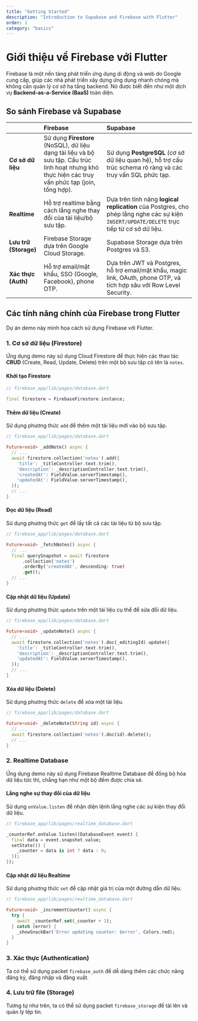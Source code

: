 ```yaml
---
title: "Getting Started"
description: "Introduction to Supabase and Firebase with Flutter"
order: 1
category: "basics"
---
```


# Giới thiệu về Firebase với Flutter

Firebase là một nền tảng phát triển ứng dụng di động và web do Google cung cấp, giúp các nhà phát triển xây dựng ứng dụng nhanh chóng mà không cần quản lý cơ sở hạ tầng backend. Nó được biết đến như một dịch vụ **Backend-as-a-Service (BaaS)** toàn diện.

## So sánh Firebase và Supabase

|                       | Firebase                                                                                                                                           | Supabase                                                                                                                                   |
| :-------------------- | :------------------------------------------------------------------------------------------------------------------------------------------------- | :----------------------------------------------------------------------------------------------------------------------------------------- |
| **Cơ sở dữ liệu**     | Sử dụng **Firestore** (NoSQL), dữ liệu dạng tài liệu và bộ sưu tập. Cấu trúc linh hoạt nhưng khó thực hiện các truy vấn phức tạp (join, tổng hợp). | Sử dụng **PostgreSQL** (cơ sở dữ liệu quan hệ), hỗ trợ cấu trúc schema rõ ràng và các truy vấn SQL phức tạp.                               |
| **Realtime**          | Hỗ trợ realtime bằng cách lắng nghe thay đổi của tài liệu/bộ sưu tập.                                                                              | Dựa trên tính năng **logical replication** của Postgres, cho phép lắng nghe các sự kiện `INSERT/UPDATE/DELETE` trực tiếp từ cơ sở dữ liệu. |
| **Lưu trữ (Storage)** | Firebase Storage dựa trên Google Cloud Storage.                                                                                                    | Supabase Storage dựa trên Postgres và S3.                                                                                                  |
| **Xác thực (Auth)**   | Hỗ trợ email/mật khẩu, SSO (Google, Facebook), phone OTP.                                                                                          | Dựa trên JWT và Postgres, hỗ trợ email/mật khẩu, magic link, OAuth, phone OTP, và tích hợp sâu với Row Level Security.                     |

## Các tính năng chính của Firebase trong Flutter

Dự án demo này minh họa cách sử dụng Firebase với Flutter.

### 1. Cơ sở dữ liệu (Firestore)

Ứng dụng demo này sử dụng Cloud Firestore để thực hiện các thao tác **CRUD** (Create, Read, Update, Delete) trên một bộ sưu tập có tên là `notes`.

#### Khởi tạo Firestore

```dart
// firebase_app/lib/pages/database.dart

final firestore = FirebaseFirestore.instance;
```

#### Thêm dữ liệu (Create)

Sử dụng phương thức `add` để thêm một tài liệu mới vào bộ sưu tập.

```dart
// firebase_app/lib/pages/database.dart

Future<void> _addNote() async {
  // ...
  await firestore.collection('notes').add({
    'title': _titleController.text.trim(),
    'description': _descriptionController.text.trim(),
    'createdAt': FieldValue.serverTimestamp(),
    'updatedAt': FieldValue.serverTimestamp(),
  });
  // ...
}
```

#### Đọc dữ liệu (Read)

Sử dụng phương thức `get` để lấy tất cả các tài liệu từ bộ sưu tập.

```dart
// firebase_app/lib/pages/database.dart

Future<void> _fetchNotes() async {
  // ...
  final querySnapshot = await firestore
      .collection('notes')
      .orderBy('createdAt', descending: true)
      .get();
  // ...
}
```

#### Cập nhật dữ liệu (Update)

Sử dụng phương thức `update` trên một tài liệu cụ thể để sửa đổi dữ liệu.

```dart
// firebase_app/lib/pages/database.dart

Future<void> _updateNote() async {
  // ...
  await firestore.collection('notes').doc(_editingId).update({
    'title': _titleController.text.trim(),
    'description': _descriptionController.text.trim(),
    'updatedAt': FieldValue.serverTimestamp(),
  });
  // ...
}
```

#### Xóa dữ liệu (Delete)

Sử dụng phương thức `delete` để xóa một tài liệu.

```dart
// firebase_app/lib/pages/database.dart

Future<void> _deleteNote(String id) async {
  // ...
  await firestore.collection('notes').doc(id).delete();
  // ...
}
```

### 2. Realtime Database

Ứng dụng demo này sử dụng Firebase Realtime Database để đồng bộ hóa dữ liệu tức thì, chẳng hạn như một bộ đếm được chia sẻ.

#### Lắng nghe sự thay đổi của dữ liệu

Sử dụng `onValue.listen` để nhận diện lệnh lắng nghe các sự kiện thay đổi dữ liệu.

```dart
// firebase_app/lib/pages/realtime_database.dart

_counterRef.onValue.listen((DatabaseEvent event) {
  final data = event.snapshot.value;
  setState(() {
    _counter = data is int ? data : 0;
  });
});
```

#### Cập nhật dữ liệu Realtime

Sử dụng phương thức `set` để cập nhật giá trị của một đường dẫn dữ liệu.

```dart
// firebase_app/lib/pages/realtime_database.dart

Future<void> _incrementCounter() async {
  try {
    await _counterRef.set(_counter + 1);
  } catch (error) {
    _showSnackBar('Error updating counter: $error', Colors.red);
  }
}
```

### 3. Xác thực (Authentication)

Ta có thể sử dụng packet `firebase_auth` để dễ dàng thêm các chức năng đăng ký, đăng nhập và đăng xuất.

### 4. Lưu trữ file (Storage)

Tương tự như trên, ta có thể sử dụng packet `firebase_storage` để tải lên và quản lý tệp tin.

